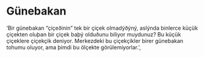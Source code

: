 # Günebakan

‘Bir günebakan “çiçeðinin” tek bir çiçek olmadýðýný, aslýnda binlerce küçük
çiçekten oluþan bir çiçek baþý olduðunu biliyor muydunuz? Bu küçük çiçeklere
çiçekçik deniyor. Merkezdeki bu çiçekçikler birer günebakan tohumu oluyor, ama
þimdi bu ölçekte görülemiyorlar.’,
